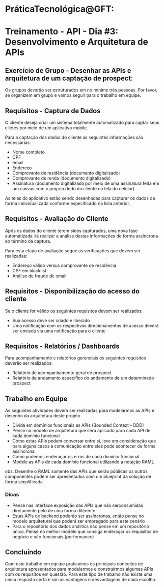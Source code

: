 # PráticaTecnológica@GFT: 

# Treinamento - API - Dia #3: Desenvolvimento e Arquitetura de APIs

## Exercício de Grupo - Desenhar as APIs e arquitetura de um captação de prospect:
Os grupos deverão ser estruturados em no mínimo três pessoas. Por favor, se organizem em grupo e vamos seguir para o trabalho em equipe.


## Requisitos - Captura de Dados
O cliente deseja criar um sistema totalmente automatizado para captar seus clietes por meio de um aplicativo mobile.

Para a captação dos dados do cliente as seguintes informações são necessárias:

- Nome completo
- CPF
- email
- Endereço
- Comprovante de residência (documento digitalizado)
- Comprovante de renda (documento digitalizado)
- Assinatura (documento digitalizado por meio de uma assinatura feita em um canvas com o próprio dedo do cliente na tela do celular)

As telas do aplicativo estão sendo desenhadas para capturar os dados de forma individualizada conforme especificado na lista anterior.

## Requisitos - Avaliação do Cliente
Após os dados do cliente terem sidos capturados, uma nova fase automátizada irá realizar a análise destas informações de forma assíncrona ao término da captura.

Para esta etapa de avaliação segue as verificações que devem ser realizadas:

- Endereço válido versus comprovante de residência
- CPF em blacklist
- Análise de fraude de email

## Requisitos - Disponibilização do acesso do cliente
Se o cliente for válido os seguintes requisitos devem ser realizados:
- Sua acesso deve ser criado e liberado
- Uma notificação com os respectivos direcionamentos de acesso deverá ser enviada via uma notificação para o cliente

## Requisitos - Relatórios / Dashboards
Para acompanhamento e relatórios gerenciais os seguintes requisitos deverão ser realizados:
- Relatório de acompanhamento geral de prospect
- Relatório de andamento específico do andamento de um determinado prospect

## Trabalho em Equipe
As seguintes atividades devem ser realizadas para modelarmos as APIs e desenho da arquitetura deste projeto
- Divida em domínios funcionais as APIs (Bounded Context - DDD)
- Pense no modelo de arquitetura que será aplicado para cada API de cada domínio funcional
- Como estas APIs podem conversar entre si, leve em consideração que para alguns casos a comunicação entre eles pode acontecer de forma assíncrona
- Como podemos enderaçar os erros de cada domínio funcional
- Modele as APIs de cada domínio funcional utilizando a notação RAML

obs. Desenhe o RAML somente das APIs que serão públicas os outros componentes podem ser apresentados com um blueprint da solução de forma simplificada

### Dicas
- Pense nas interface exposição das APIs que não serconsumidas diretamente pelo de uma forma diferente
- Estas APIs de backend poderão ser assíncronas, então pense no modelo arquitetural que poderá ser empregado para este cenário
- Para o repositório dos dados análitics não pense em um repositório único. Pense no melhor modelo que consiga enderaçar os requisitos de negócio e não funcionais (performance)


## Concluindo
Com este trabalho em equipe praticamos os principais conceitos de arquitetura apresentados para modelarmos e construirmos algumas APIs com os requisitos em questão. Para este tipo de trabalho não existe uma única resposta certa e sim as vantagens e desvantagens de cada escolha.


